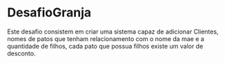 # DesafioGranja
Este desafio consistem em criar uma sistema capaz de adicionar Clientes, nomes de patos que tenham relacionamento com o nome da mae e a quantidade de filhos, cada pato que possua filhos existe um valor de desconto.
